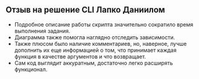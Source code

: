 ## Отзыв на решение CLI Лапко Даниилом
+ Подробное описание работы скрипта значительно сократило время выполнения задания.
+ Диаграмма также помогла наглядно отследить зависимости.
+ Также плюсом было наличие комментариев, но, наверное, лучше дополнить их еще информацией о том, что принимает каждая функция в качестве аргументов и что возвращает.
+ Сам код выглядит аккуратным, достаточно легко расширять функционал.
